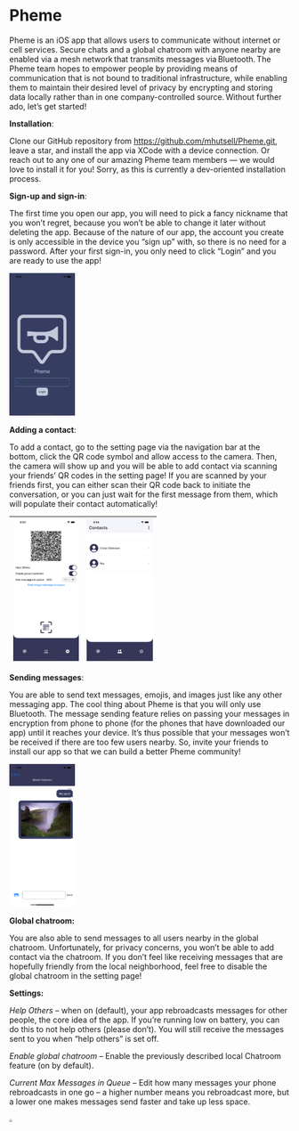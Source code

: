 # Pheme
Pheme is an iOS app that allows users to communicate without internet or cell services. Secure chats and a global chatroom with anyone nearby are enabled via a mesh network that transmits messages via Bluetooth. The Pheme team hopes to empower people by providing means of communication that is not bound to traditional infrastructure, while enabling them to maintain their desired level of privacy by encrypting and storing data locally rather than in one company-controlled source. Without further ado, let’s get started! 



**Installation**: 

Clone our GitHub repository from https://github.com/mhutsell/Pheme.git, leave a star, and install the app via XCode with a device connection. Or reach out to any one of our amazing Pheme team members — we would love to install it for you! Sorry, as this is currently a dev-oriented installation process. 



**Sign-up and sign-in**: 

The first time you open our app, you will need to pick a fancy nickname that you won’t regret, because you won’t be able to change it later without deleting the app. Because of the nature of our app, the account you create is only accessible in the device you “sign up” with, so there is no need for a password. After your first sign-in, you only need to click “Login” and you are ready to use the app! 

<img src="Images/Simulator Screen Shot - iPhone 12 Pro Max - 2021-12-04 at 18.52.05.png" style="zoom: 25%;" />



**Adding a contact**: 

To add a contact, go to the setting page via the navigation bar at the bottom, click the QR code symbol and allow access to the camera. Then, the camera will show up and you will be able to add contact via scanning your friends’ QR codes in the setting page! If you are scanned by your friends first, you can either scan their QR code back to initiate the conversation, or you can just wait for the first message from them, which will populate their contact automatically! 



| <img src="Images/Simulator Screen Shot - iPhone 12 Pro Max - 2021-12-04 at 18.53.15.png" style="zoom:25%;" /> | <img src="Images/Simulator Screen Shot - iPhone 12 Pro Max - 2021-12-04 at 18.54.31.png" style="zoom:25%;" /> |
| ------------------------------------------------------------ | ------------------------------------------------------------ |







**Sending messages**: 

You are able to send text messages, emojis, and images just like any other messaging app. The cool thing about Pheme is that you will only use Bluetooth. The message sending feature relies on passing your messages in encryption from phone to phone (for the phones that have downloaded our app) until it reaches your device. It’s thus possible that your messages won’t be received if there are too few users nearby. So, invite your friends to install our app so that we can build a better Pheme community! 

<img src="Images/Simulator Screen Shot - iPhone 12 Pro Max - 2021-12-04 at 19.04.23.png" style="zoom:25%;" />

**Global chatroom:** 

 You are also able to send messages to all users nearby in the global chatroom. Unfortunately, for privacy concerns, you won’t be able to add contact via the chatroom. If you don’t feel like receiving messages that are hopefully friendly from the local neighborhood, feel free to disable the global chatroom in the setting page! 

 

**Settings:** 

*Help Others* – when on (default), your app rebroadcasts messages for other people, the core idea of the app. If you’re running low on battery, you can do this to not help others (please don’t). You will still receive the messages sent to you when “help others” is set off. 

*Enable global chatroom* – Enable the previously described local Chatroom feature (on by default). 

*Current Max Messages in Queue* – Edit how many messages your phone rebroadcasts in one go – a higher number means you rebroadcast more, but a lower one makes messages send faster and take up less space. 

<img src="/Users/gongchen/Pheme/Images/Screen Shot 2021-12-04 at 9.10.31 PM.png" style="zoom: 33%;" />
